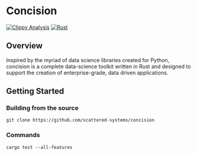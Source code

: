 # Concision

[![Clippy Analysis](https://github.com/scattered-systems/concision/actions/workflows/rust-clippy.yml/badge.svg)](https://github.com/FL03/concision/actions/workflows/rust-clippy.yml)
[![Rust](https://github.com/scattered-systems/concision/actions/workflows/rust.yml/badge.svg)](https://github.com/FL03/concision/actions/workflows/rust.yml)

## Overview

Inspired by the myriad of data science libraries created for Python, concision is a complete data-science toolkit
written in Rust and designed to support the creation of enterprise-grade, data driven applications.

## Getting Started

### Building from the source

    git clone https://github.com/scattered-systems/concision

### Commands

    cargo test --all-features
